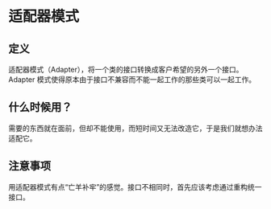 #  适配器模式

## 定义

适配器模式（Adapter），将一个类的接口转换成客户希望的另外一个接口。Adapter 模式使得原本由于接口不兼容而不能一起工作的那些类可以一起工作。

## 什么时候用？

需要的东西就在面前，但却不能使用，而短时间又无法改造它，于是我们就想办法适配它。

## 注意事项

用适配器模式有点“亡羊补牢”的感觉。接口不相同时，首先应该考虑通过重构统一接口。
